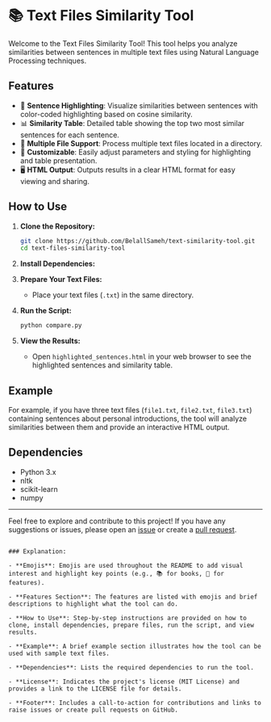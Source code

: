 # 📚 Text Files Similarity Tool

Welcome to the Text Files Similarity Tool! This tool helps you analyze similarities between sentences in multiple text files using Natural Language Processing techniques.

## Features

- 🌟 **Sentence Highlighting**: Visualize similarities between sentences with color-coded highlighting based on cosine similarity.
- 📊 **Similarity Table**: Detailed table showing the top two most similar sentences for each sentence.
- 📂 **Multiple File Support**: Process multiple text files located in a directory.
- 🎨 **Customizable**: Easily adjust parameters and styling for highlighting and table presentation.
- 🖥️ **HTML Output**: Outputs results in a clear HTML format for easy viewing and sharing.

## How to Use

1. **Clone the Repository:**
   ```bash
   git clone https://github.com/BelallSameh/text-similarity-tool.git
   cd text-files-similarity-tool
   ```

2. **Install Dependencies:**

3. **Prepare Your Text Files:**
   - Place your text files (`.txt`) in the same directory.

4. **Run the Script:**
   ```bash
   python compare.py
   ```

5. **View the Results:**
   - Open `highlighted_sentences.html` in your web browser to see the highlighted sentences and similarity table.

## Example

For example, if you have three text files (`file1.txt`, `file2.txt`, `file3.txt`) containing sentences about personal introductions, the tool will analyze similarities between them and provide an interactive HTML output.

## Dependencies

- Python 3.x
- nltk
- scikit-learn
- numpy

---

Feel free to explore and contribute to this project! If you have any suggestions or issues, please open an [issue](https://github.com/BelallSameh/text-similarity-tool/issues) or create a [pull request](https://github.com/BelallSameh/text-similarity-tool/pulls).
```

### Explanation:

- **Emojis**: Emojis are used throughout the README to add visual interest and highlight key points (e.g., 📚 for books, 🌟 for features).
  
- **Features Section**: The features are listed with emojis and brief descriptions to highlight what the tool can do.

- **How to Use**: Step-by-step instructions are provided on how to clone, install dependencies, prepare files, run the script, and view results.

- **Example**: A brief example section illustrates how the tool can be used with sample text files.

- **Dependencies**: Lists the required dependencies to run the tool.

- **License**: Indicates the project's license (MIT License) and provides a link to the LICENSE file for details.

- **Footer**: Includes a call-to-action for contributions and links to raise issues or create pull requests on GitHub.
